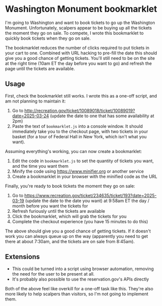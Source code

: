 # Washington Monument bookmarklet

I'm going to Washington and want to book tickets to go up the Washington Monument. Unfortunately, scalpers appear to be buying up all the tickets the moment they go on sale. To compete, I wrote this bookmarklet to quickly book tickets when they go on sale.

The bookmarklet reduces the number of clicks required to put tickets in your cart to one. Combined with URL hacking to pre-fill the date this should give you a good chance of getting tickets. You'll still need to be on the site at the right time (10am ET the day before you want to go) and refresh the page until the tickets are available.

## Usage

First, check the bookmarklet still works. I wrote this as a one-off script, and am not planning to maintain it:

1. Go to http://recreation.gov/ticket/10089018/ticket/10089019?date=2025-03-24 (update the date to one that has some availability at 2pm)
1. Paste the text of `bookmarklet.js` into a console window. It should immediately take you to the checkout page, with two tickets in your basket (for a tour of Federal Hall in New York, which isn't what you want).

Assuming everything's working, you can now create a bookmarklet:

1. Edit the code in `bookmarklet.js` to set the quantity of tickets you want, and the time you want them
1. Minify the code using https://www.minifier.org or another service
1. Create a bookmarklet in your browser with the minified code as the URL

Finally, you're ready to book tickets the moment they go on sale:

1. Go to https://www.recreation.gov/ticket/234635/ticket/193?date=2025-03-19 (update the date to the date you want) at 9:58am ET the day / month before you want the tickets for
1. Refresh furiously until the tickets are available
1. Click the bookmarklet, which will grab the tickets for you
1. Complete the checkout experience (you have 15 minutes to do this)

The above should give you a good chance of getting tickets. If it doesn't work you can always queue up on the way (apparently you need to get there at about 7:30am, and the tickets are on sale from 8:45am).

## Extensions

- This could be turned into a script using browser automation, removing the need for the user to be present at all.
- It's probably also possible to use the reservation.gov's APIs directly

Both of the above feel like overkill for a one-off task like this. They're also more likely to help scalpers than visitors, so I'm not going to implement them.
